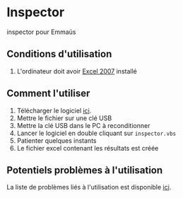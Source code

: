 # Inspector
inspector pour Emmaüs

## Conditions d'utilisation
1. L'ordinateur doit avoir [Excel 2007](https://www.microsoft.com/fr-fr/microsoft-365/excel) installé

## Comment l'utiliser
1. Télécharger le logiciel [ici](https://raw.githubusercontent.com/emmausConnect/inspector/main/inspector.vbs).
2. Mettre le fichier sur une clé USB
3. Mettre la clé USB dans le PC à reconditionner
4. Lancer le logiciel en double cliquant sur ```inspector.vbs```
5. Patienter quelques instants
6. Le fichier excel contenant les résultats est créée

## Potentiels problèmes à l'utilisation
La liste de problèmes liés à l'utilisation est disponible [ici](../../issues).
